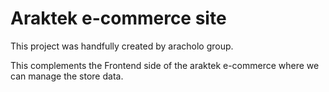 # Araktek e-commerce site

This project was handfully created by aracholo group.

This complements the Frontend side of the araktek e-commerce where we can manage the store data.
